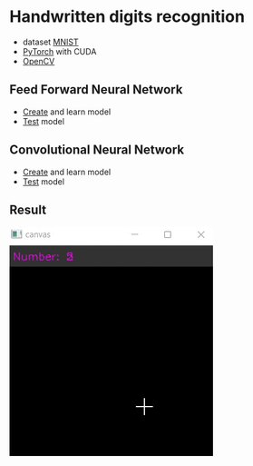 # Handwritten digits recognition

- dataset [MNIST](https://deepai.org/dataset/mnist)
- [PyTorch](https://pytorch.org/get-started/locally/) with CUDA
- [OpenCV](https://pypi.org/project/opencv-python/)

## Feed Forward Neural Network
- [Create](https://github.com/Alekselion/handwritten-digits-recognition/blob/master/model_ffnn.ipynb) and learn model
- [Test](https://github.com/Alekselion/handwritten-digits-recognition/blob/master/test_ffnn.py) model

## Convolutional Neural Network
- [Create](https://github.com/Alekselion/handwritten-digits-recognition/blob/master/model_ffnn.ipynb) and learn model
- [Test](https://github.com/Alekselion/handwritten-digits-recognition/blob/master/test_cnn.py) model


## Result
![res](https://github.com/Alekselion/handwritten-digits-recognition/blob/master/illustrations/draw_digit.gif)
